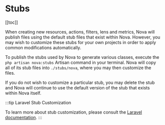 # Stubs

[[toc]]


When creating new resources, actions, filters, lens and metrics, Nova will publish files using the default stub files that exist within Nova. However, you may wish to customize these stubs for your own projects in order to apply common modifications automatically.

To publish the stubs used by Nova to generate various classes, execute the `php artisan nova:stubs` Artisan command in your terminal. Nova will copy all of its stub files into `./stubs/nova`, where you may then customize the files.

If you do not wish to customize a particular stub, you may delete the stub and Nova will continue to use the default version of the stub that exists within Nova itself.

:::tip Laravel Stub Customization

To learn more about stub customization, please consult the [Laravel documentation](https://laravel.com/docs/artisan#stub-customization).
:::
